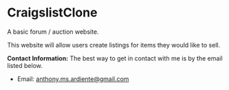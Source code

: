 # CraigslistClone
A basic forum / auction website.

This website will allow users create listings for items they would like to sell.


<b>Contact Information:</b>
The best way to get in contact with me is by the email listed below.
- Email: anthony.ms.ardiente@gmail.com
